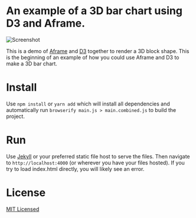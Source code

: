 # An example of a 3D bar chart using D3 and Aframe.

![Screenshot](/screenshot.png "An example of a 3D bar chart using D3 and Aframe.")

This is a demo of [Aframe](https://aframe.io/) and [D3](https://d3js.org/) together to render a 3D block shape. This is the beginning of an example of how you could use Aframe and D3 to make a 3D bar chart.

# Install

Use `npm install` or `yarn add` which will install all dependencies and automatically run `browserify main.js > main.combined.js` to build the project.

# Run

Use [Jekyll](https://jekyllrb.com/) or your preferred static file host to serve the files. Then navigate to `http://localhost:4000` (or wherever you have your files hosted). If you try to load index.html directly, you will likely see an error.

# License

[MIT Licensed](LICENSE)
